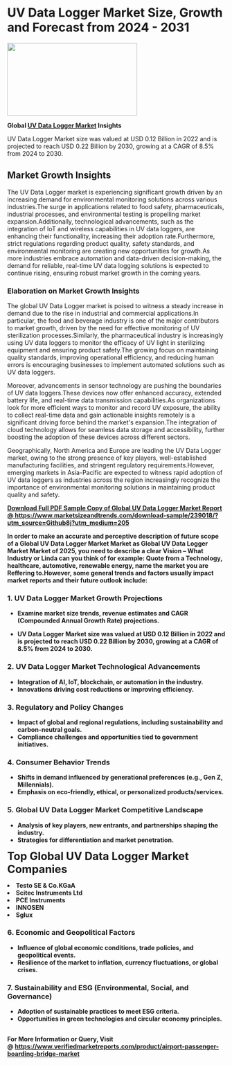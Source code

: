<H1>UV Data Logger Market Size, Growth and Forecast from 2024 - 2031</H1><img class="aligncenter size-medium wp-image-584254" src="https://thirdeyenews.in/wp-content/uploads/2024/09/Global-Market-Research-300x168.jpeg" alt="" width="300" height="168" /><p><strong>Global&nbsp;<a href="https://www.marketsizeandtrends.com/download-sample/239018/?utm_source=Github8j?utm_medium=205">UV Data Logger Market</a> Insights</strong></p><p>UV Data Logger Market size was valued at USD 0.12 Billion in 2022 and is projected to reach USD 0.22 Billion by 2030, growing at a CAGR of 8.5% from 2024 to 2030.</p><p><h2>Market Growth Insights</h2> <p>The UV Data Logger market is experiencing significant growth driven by an increasing demand for environmental monitoring solutions across various industries.The surge in applications related to food safety, pharmaceuticals, industrial processes, and environmental testing is propelling market expansion.Additionally, technological advancements, such as the integration of IoT and wireless capabilities in UV data loggers, are enhancing their functionality, increasing their adoption rate.Furthermore, strict regulations regarding product quality, safety standards, and environmental monitoring are creating new opportunities for growth.As more industries embrace automation and data-driven decision-making, the demand for reliable, real-time UV data logging solutions is expected to continue rising, ensuring robust market growth in the coming years.</p> <p><strong><a href="#"></a></strong></p> <h3>Elaboration on Market Growth Insights</h3> <p>The global UV Data Logger market is poised to witness a steady increase in demand due to the rise in industrial and commercial applications.In particular, the food and beverage industry is one of the major contributors to market growth, driven by the need for effective monitoring of UV sterilization processes.Similarly, the pharmaceutical industry is increasingly using UV data loggers to monitor the efficacy of UV light in sterilizing equipment and ensuring product safety.The growing focus on maintaining quality standards, improving operational efficiency, and reducing human errors is encouraging businesses to implement automated solutions such as UV data loggers.</p> <p>Moreover, advancements in sensor technology are pushing the boundaries of UV data loggers.These devices now offer enhanced accuracy, extended battery life, and real-time data transmission capabilities.As organizations look for more efficient ways to monitor and record UV exposure, the ability to collect real-time data and gain actionable insights remotely is a significant driving force behind the market's expansion.The integration of cloud technology allows for seamless data storage and accessibility, further boosting the adoption of these devices across different sectors.</p> <p>Geographically, North America and Europe are leading the UV Data Logger market, owing to the strong presence of key players, well-established manufacturing facilities, and stringent regulatory requirements.However, emerging markets in Asia-Pacific are expected to witness rapid adoption of UV data loggers as industries across the region increasingly recognize the importance of environmental monitoring solutions in maintaining product quality and safety.</p> <p><strong><a href="#"></p><p><span class=""><strong>Download Full PDF Sample Copy of Global UV Data Logger Market Report</strong> @ <a href="https://www.marketsizeandtrends.com/download-sample/239018/?utm_source=Github8j?utm_medium=205" target="_blank">https://www.marketsizeandtrends.com/download-sample/239018/?utm_source=Github8j?utm_medium=205</a></span></p><p>In order to make an accurate and perceptive description of future scope of a Global&nbsp;UV Data Logger Market Market as Global&nbsp;UV Data Logger Market Market of 2025, you need to describe a clear Vision &ndash; What Industry or Linda can you think of for example: Quote from a Technology, healthcare, automotive, renewable energy, name the market you are Reffering to.However, some general trends and factors usually impact market reports and their future outlook include:</p><h3>1.&nbsp;<strong>UV Data Logger Market Growth Projections</strong></h3><ul><li>Examine market size trends, revenue estimates and CAGR (Compounded Annual Growth Rate) projections.</li><li><p>UV Data Logger Market size was valued at USD 0.12 Billion in 2022 and is projected to reach USD 0.22 Billion by 2030, growing at a CAGR of 8.5% from 2024 to 2030.</p></li></ul><h3>2.&nbsp;<strong>UV Data Logger Market Technological Advancements</strong></h3><ul><li>Integration of AI, IoT, blockchain, or automation in the industry.</li><li>Innovations driving cost reductions or improving efficiency.</li></ul><h3>3.&nbsp;<strong>Regulatory and Policy Changes</strong></h3><ul><li>Impact of global and regional regulations, including sustainability and carbon-neutral goals.</li><li>Compliance challenges and opportunities tied to government initiatives.</li></ul><h3>4.&nbsp;<strong>Consumer Behavior Trends</strong></h3><ul><li>Shifts in demand influenced by generational preferences (e.g., Gen Z, Millennials).</li><li>Emphasis on eco-friendly, ethical, or personalized products/services.</li></ul><h3>5.&nbsp;<strong>Global UV Data Logger Market Competitive Landscape</strong></h3><ul><li>Analysis of key players, new entrants, and partnerships shaping the industry.</li><li>Strategies for differentiation and market penetration.</li></ul><p data-pm-slice="1 1 []"><span style="color: inherit; font-family: inherit; font-size: 25px;">Top Global UV Data Logger Market Companies</span></p><div class="" data-test-id=""><p><li>Testo SE & Co.KGaA</li><li> Scitec Instruments Ltd</li><li> PCE Instruments</li><li> INNOSEN</li><li> Sglux</li></p></div><h3>6.&nbsp;<strong>Economic and Geopolitical Factors</strong></h3><ul><li>Influence of global economic conditions, trade policies, and geopolitical events.</li><li>Resilience of the market to inflation, currency fluctuations, or global crises.</li></ul><h3>7.&nbsp;<strong>Sustainability and ESG (Environmental, Social, and Governance)</strong></h3><ul><li>Adoption of sustainable practices to meet ESG criteria.</li><li>Opportunities in green technologies and circular economy principles.</li></ul><h2><strong style="font-size: 14px;">For More Information or Query, Visit @&nbsp;</strong><a style="background-color: #ffffff; font-size: 14px;" href="https://www.marketsizeandtrends.com/report/uv-data-logger-market/" target="_blank">https://www.verifiedmarketreports.com/product/airport-passenger-boarding-bridge-market</a></h2>